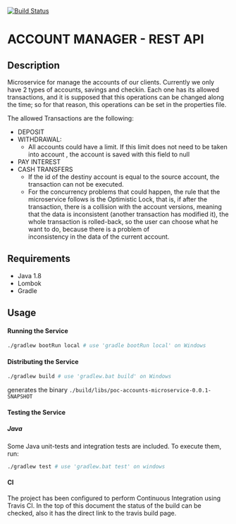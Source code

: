 [![Build Status](https://travis-ci.org/vanessaCantalapiedra/shopretailer_v2.0.svg?branch=master)](https://travis-ci.org/vanessaCantalapiedra/shopretailer_v2.0)

ACCOUNT MANAGER  - REST API 
====================================

## Description

Microservice for manage the accounts of our clients.
Currently we only have 2 types of accounts, savings and checkin. Each one has its allowed transactions, and it is supposed that this operations
can be changed along the time; so for that reason, this operations can be set in the properties file.

The allowed Transactions are the following:
 - DEPOSIT
 - WITHDRAWAL:
   - All accounts could have a limit. If this limit does not need to be taken into account , the account is saved with this field to 
  null
 - PAY INTEREST
 - CASH TRANSFERS
   - If the id of the destiny account is equal to the source account, the transaction can not be executed.
   - For the concurrency problems that could happen, the rule that the microservice follows is the Optimistic Lock, that is, if after
    the transaction, there is a collision with the account versions, meaning that the data is inconsistent (another transaction has         modified it), the whole transaction is rolled-back, so the user can choose what he want to do, because there is a problem of       
    inconsistency in the data of the current account.

## Requirements

 - Java 1.8
 - Lombok
 - Gradle
 
## Usage 

#### Running the Service

```sh
./gradlew bootRun local # use 'gradle bootRun local' on Windows
```

#### Distributing the Service

```sh
./gradlew build # use 'gradlew.bat build' on Windows
```
generates the binary `./build/libs/poc-accounts-microservice-0.0.1-SNAPSHOT`

#### Testing the Service

##### Java
Some Java unit-tests and integration tests are included. To execute them, run:  
```sh
./gradlew test # use 'gradlew.bat test' on windows
```
#### CI
The project has been configured to perform Continuous Integration using Travis CI. In the top of this document the status of the build can be checked, also it has the direct link to the travis build page.

